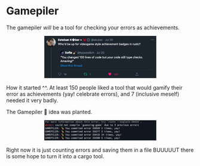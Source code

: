 # Gamepiler

The gamepiler *will* be a tool for checking your errors as achievements.

<center>
<img src="tweet.png" alt="tweet" width="300"/>
</center>

How it started ^^. At least 150 people liked a tool that would gamify their error as achievements (yay! celebrate errors), and 7 (inclusive meself) needed it very badly.

The Gamepiler 🍍 idea was planted.

<center>
<img src="compiler.png" alt="tweet" width="300"/>
</center>

Right now it is just counting errors and saving them in a file BUUUUUT there is some hope to turn it into a cargo tool.